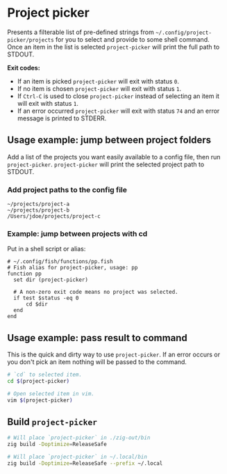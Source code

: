 # Project picker

Presents a filterable list of pre-defined strings from `~/.config/project-picker/projects` for you to select and provide to some shell command.
Once an item in the list is selected `project-picker` will print the full path to STDOUT.

**Exit codes:**

* If an item is picked `project-picker` will exit with status `0`.
* If no item is chosen `project-picker` will exit with status `1`.
* If `Ctrl-C` is used to close `project-picker` instead of selecting an item it will exit with status `1`.
* If an error occurred `project-picker` will exit with status `74` and an error message is printed to STDERR.

## Usage example: jump between project folders

Add a list of the projects you want easily available to a config file, then run `project-picker`.
`project-picker` will print the selected project path to STDOUT.

### Add project paths to the config file

```
~/projects/project-a
~/projects/project-b
/Users/jdoe/projects/project-c
```

### Example: jump between projects with cd

Put in a shell script or alias:

```fish
# ~/.config/fish/functions/pp.fish
# Fish alias for project-picker, usage: pp
function pp
  set dir (project-picker)

  # A non-zero exit code means no project was selected.
  if test $status -eq 0
      cd $dir
  end
end
```


## Usage example: pass result to command

This is the quick and dirty way to use `project-picker`.
If an error occurs or you don't pick an item nothing will be passed to the command.

```bash
# `cd` to selected item.
cd $(project-picker)

# Open selected item in vim.
vim $(project-picker)
```


## Build `project-picker`

```sh
# Will place `project-picker` in ./zig-out/bin
zig build -Doptimize=ReleaseSafe

# Will place `project-picker` in ~/.local/bin
zig build -Doptimize=ReleaseSafe --prefix ~/.local
```

